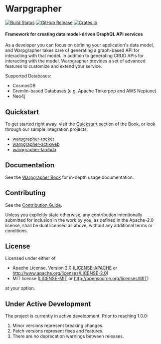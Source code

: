 # Warpgrapher
[![Build Status](https://github.com/warpforge/warpgrapher/workflows/Test/badge.svg)](https://github.com/warpforge/warpgrapher/actions?query=workflow%3A%22Test%22+branch%3Amaster)
[![GitHub Release](https://img.shields.io/github/release/warpforge/warpgrapher.svg?style=flat)](https://github.com/warpforge/warpgrapher/releases/tag/v0.4.0)
[![Crates.io](https://img.shields.io/crates/v/warpgrapher.svg)](https://crates.io/crates/warpgrapher)

#### Framework for creating data model-driven GraphQL API services

As a developer you can focus on defining your application's data model, and Warpgrapher takes care of generating a graph-based API for interacting with that model. In addition to generating CRUD APIs for interacting with the model, Warpgrapher provides a set of advanced features to customize and extend your service. 

Supported Databases:

* CosmosDB
* Gremlin-based Databases (e.g. Apache Tinkerpop and AWS Neptune)
* Neo4j

## Quickstart

To get started right away, visit the [Quickstart](https://warpforge.github.io/warpgrapher/warpgrapher/quickstart.html) section of the Book, or look through our sample integration projects:

* [warpgrapher-rocket](https://github.com/warpforge/warpgrapher-rocket)
* [warpgrapher-actixweb](https://github.com/warpforge/warpgrapher-actixweb)
* [warpgrapher-lambda](https://github.com/warpforge/warpgrapher-lambda)

## Documentation

See the [Warpgrapher Book](https://warpforge.github.io/warpgrapher/) for in-depth usage documentation. 

## Contributing

See the [Contribution Guide](https://github.com/warpforge/warpgrapher/blob/master/CONTRIBUTING.md). 

Unless you explicitly state otherwise, any contribution intentionally submitted
for inclusion in the work by you, as defined in the Apache-2.0 license, shall be
dual licensed as above, without any additional terms or conditions.

## License

Licensed under either of

 * Apache License, Version 2.0
   ([LICENSE-APACHE](LICENSE-APACHE) or http://www.apache.org/licenses/LICENSE-2.0)
 * MIT license
   ([LICENSE-MIT](LICENSE-MIT) or http://opensource.org/licenses/MIT)

at your option.

## Under Active Development

The project is currently in active development. Prior to reaching 1.0.0:

1. Minor versions represent breaking changes.
2. Patch versions represent fixes and features.
3. There are no deprecation warnings between releases.

